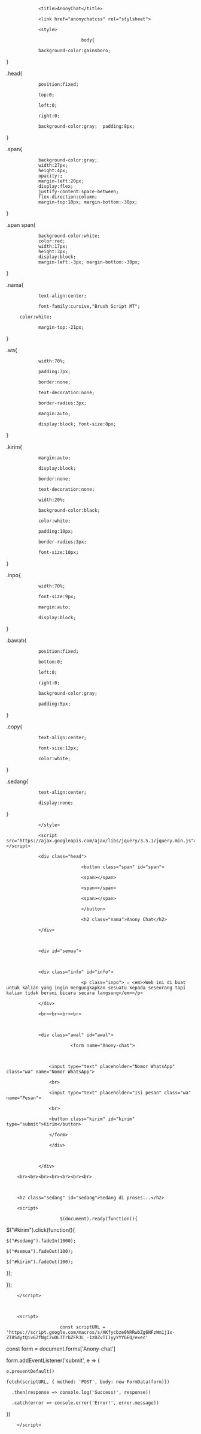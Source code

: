 

<html lang="in">

<head>

				<title>AnonyChat</title>

				<link href="anonychatcss" rel="stylsheet">

				<style>

								body{

				background-color:gainsboro;

}

.head{

				position:fixed;

				top:0;

				left:0;

				right:0;

				background-color:gray;	padding:8px;			

}

.span{

				background-color:gray;
				width:27px;
				height:4px;
				opacity:;
				margin-left:20px;
				display:flex;
				justify-content:space-between;
				flex-direction:column;
				margin-top:10px; margin-bottom:-30px;

}

.span span{

				background-color:white;
				color:red;
				width:17px;
				height:3px;
				display:block;	
				margin-left:-3px; margin-bottom:-30px;

}

.nama{

				text-align:center;

				font-family:cursive,"Brush Script MT";

	     color:white;

				margin-top:-21px;

}

.wa{

				width:70%;

				padding:7px;

				border:none;

				text-decoration:none;

				border-radius:3px;

				margin:auto;

				display:block; font-size:8px;

}

.kirim{

				margin:auto;

				display:block;

				border:none;

				text-decoration:none;

				width:20%;

				background-color:black;

				color:white;

				padding:10px;

				border-radius:3px;

				font-size:10px;

				

				

}

.inpo{

				width:70%;

				font-size:9px;

				margin:auto;

				display:block;

}

.bawah{

				position:fixed;

				bottom:0;

				left:0;

				right:0;

				background-color:gray;

				padding:5px;

}

.copy{

				text-align:center;

				font-size:12px;

				color:white;

}

.sedang{

				text-align:center;

				display:none;

}

				</style>

				<script src="https://ajax.googleapis.com/ajax/libs/jquery/3.5.1/jquery.min.js"></script>

</head>

<body>

				<div class="head">

								<button class="span" id="span">

								<span></span>

								<span></span>

								<span></span>

								</button>

								<h2 class="nama">Anony Chat</h2>

				</div>

				

				<div id="semua">

				

				<div class="info" id="info">

								<p class="inpo"> ⚠ <em>>Web ini di buat untuk kalian yang ingin mengungkapkan sesuatu kepada seseorang tapi kalian tidak berani bicara secara langsung</em></p>

				</div>

				<br><br><br><br>

				

				<div class="awal" id="awal">

							<form name="Anony-chat">

					

					<input type="text" placeholder="Nomor WhatsApp" class="wa" name="Nomor WhatsApp">

					<br>

					<input type="text" placeholder="Isi pesan" class="wa" name="Pesan">

					<br>

					<button class="kirim" id="kirim" type="submit">Kirim</button>

					</form>

					</div>

					

				</div>

		<br><br><br><br><br><br><br>

		

		<h2 class="sedang" id="sedang">Sedang di proses...</h2>

		<script>

						$(document).ready(function(){

  $("#kirim").click(function(){

    $("#sedang").fadeIn(1000);

    $("#semua").fadeOut(100);

    $("#kirim").fadeOut(100);

    

  });

});

		</script>

		

		<script>

						const scriptURL = 'https://script.google.com/macros/s/AKfycbze0NRRwbZg6NFzWm1j1x-ZT8SdytQiv6ZfNgC2uOLTTrbZFRJL_-1zDZvTIIyyYYYGEQ/exec'

  const form = document.forms['Anony-chat']

  form.addEventListener('submit', e => {

    e.preventDefault()

    fetch(scriptURL, { method: 'POST', body: new FormData(form)})

      .then(response => console.log('Success!', response))

      .catch(error => console.error('Error!', error.message))

  })

		</script>

		

				

				

				

				

				<div class="bawah">

								<p class="copy">Prytna Web Deisgn, Copyright &copy; 2021</p>

				</div>

				

</body>

</html>

